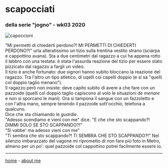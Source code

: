 # scapocciati  
### della serie "jogno" - wk03 2020  

![](https://drive.google.com/uc?id=1-8b8f9YNoSJVLIFaJfFgzXihckiYv6Qz "capoccioni")  

"Mi permetti di chiederti perdono?! MI PERMETTI DI CHIEDERTI PERDONO?!" urla alteratissimo un tizio sulla trentina vestito strano (sciarpa e cappottino avana). Sta a due centimetri dal ragazzo a cui ha appena rotto il labbro con una testata: è stata l'assurda reazione del tizio per essere stato pizzicato dal ragazzo a fargli un video.  
Il tizio è anche fortunato: due signori hanno subito bloccano la reazione del ragazzo. Tra l'altro un tipo atletico, di uqelli coi capelli doppio (e si sa "quelli col doppio taglio menano").  
Il ragazzo però non insiste: deve capito subito di avere a che fare con un pazzoide (quelli col doppio taglio capiscono al volo le situazioni *de menare* e non si sporcano le mani). Ora si tampona il sangue con un fazzoletto e con l'altra mano, sempre tenendo il pazzoide sott'occhio, telefona a qualcuno.  
Dice che sta chiamando le *guardie*.  
"Adesso scendiamo e vieni con me" dice. 
"E che che sto scappando?! DIMMI SOLO SE STO SCAPPANDO?!"  
"Sì vabbe' ma adesso vieni con me"  
"Ti sembra che sto scappando?! TI SEMBRA CHE STO SCAPPANDO?!" 
Nel silenzio imbarazzato del vagone mi riprometto di non fare più foto in Metro, almeno per un po': quel pazzoide col cappottino potrei facilmente essere io.  

---  
[home](/index.md) - [about me](/aboutme.md)  